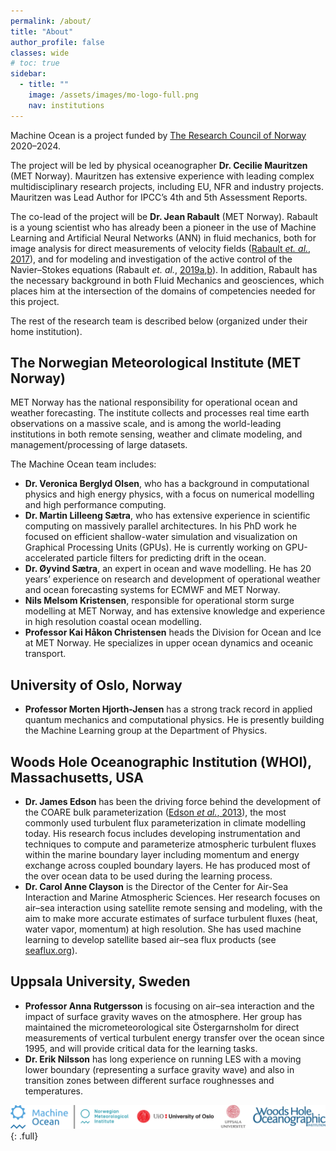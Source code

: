 ```yaml
---
permalink: /about/
title: "About"
author_profile: false
classes: wide
# toc: true
sidebar:
  - title: ""
    image: /assets/images/mo-logo-full.png
    nav: institutions
---
```


Machine Ocean is a project funded by [The Research Council of Norway](https://www.forskningsradet.no/en/) 2020–2024.

The project will be led by physical oceanographer **Dr. Cecilie Mauritzen** (MET Norway).
Mauritzen has extensive experience with leading complex multidisciplinary research projects, including EU, NFR and industry projects.
Mauritzen was Lead Author for IPCC’s 4th and 5th Assessment Reports.

The co-lead of the project will be **Dr. Jean Rabault** (MET Norway).
Rabault is a young scientist who has already been a pioneer in the use of Machine Learning and Artificial Neural Networks (ANN) in fluid mechanics, both for image analysis for direct measurements of velocity fields
([Rabault *et. al.*, 2017](https://doi.org/10.1088/1361-6501/aa8b87)), and for modeling and investigation of the active control of the Navier–Stokes equations
(Rabault *et. al.*, [2019a](https://doi.org/10.1017/jfm.2019.62),[b](https://doi.org/10.1063/1.5116415)).
In addition, Rabault has the necessary background in both Fluid Mechanics and geosciences, which places him at the intersection of the domains of competencies needed for this project.

The rest of the research team is described below (organized under their home institution).

## The Norwegian Meteorological Institute (MET Norway)

MET Norway has the national responsibility for operational ocean and weather forecasting.
The institute collects and processes real time earth observations on a massive scale, and is among the world-leading institutions in both remote sensing, weather and climate modeling, and management/processing of large datasets.

The Machine Ocean team includes:
* **Dr. Veronica Berglyd Olsen**, who has a background in computational physics and high energy physics, with a focus on numerical modelling and high performance computing.
* **Dr. Martin Lilleeng Sætra**, who has extensive experience in scientific computing on massively parallel architectures.
  In his PhD work he focused on efficient shallow-water simulation and visualization on Graphical Processing Units (GPUs).
  He is currently working on GPU-accelerated particle filters for predicting drift in the ocean.
* **Dr. Øyvind Sætra**, an expert in ocean and wave modelling.
  He has 20 years’ experience on research and development of operational weather and ocean forecasting systems for ECMWF and MET Norway.
* **Nils Melsom Kristensen**, responsible for operational storm surge modelling at MET Norway, and has extensive knowledge and experience in high resolution coastal ocean modelling.
* **Professor Kai Håkon Christensen** heads the Division for Ocean and Ice at MET Norway. He specializes in upper ocean dynamics and oceanic transport.

## University of Oslo, Norway

* **Professor Morten Hjorth-Jensen** has a strong track record in applied quantum mechanics and computational physics.
  He is presently building the Machine Learning group at the Department of Physics.

## Woods Hole Oceanographic Institution (WHOI), Massachusetts, USA

* **Dr. James Edson** has been the driving force behind the development of the COARE bulk parameterization
  ([Edson *et al.*, 2013](https://doi.org/10.1175/JPO-D-12-0173.1)), the most commonly used turbulent flux parameterization in climate modelling today.
  His research focus includes developing instrumentation and techniques to compute and parameterize atmospheric turbulent fluxes within the marine boundary layer including momentum and energy exchange across coupled boundary layers.
  He has produced most of the over ocean data to be used during the learning process.
* **Dr. Carol Anne Clayson** is the Director of the Center for Air-Sea Interaction and Marine Atmospheric Sciences.
  Her research focuses on air–sea interaction using satellite remote sensing and modeling, with the aim to make more accurate estimates of surface turbulent fluxes (heat, water vapor, momentum) at high resolution.
  She has used machine learning to develop satellite based air–sea flux products (see [seaflux.org](https://seaflux.org)).

## Uppsala University, Sweden

* **Professor Anna Rutgersson** is focusing on air–sea interaction and the impact of surface gravity waves on the atmosphere.
  Her group has maintained the micrometeorological site Östergarnsholm for direct measurements of vertical turbulent energy transfer over the ocean since 1995, and will provide critical data for the learning tasks.
* **Dr. Erik Nilsson** has long experience on running LES with a moving lower boundary (representing a surface gravity wave) and also in transition zones between different surface roughnesses and temperatures.

![full](/assets/images/institutions.png){: .full}
